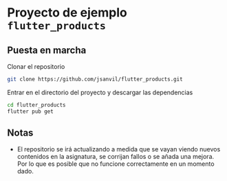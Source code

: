 # Proyecto de ejemplo `flutter_products`

## Puesta en marcha

Clonar el repositorio

```bash
git clone https://github.com/jsanvil/flutter_products.git
```

Entrar en el directorio del proyecto y descargar las dependencias

```bash
cd flutter_products
flutter pub get
```

## Notas

- El repositorio se irá actualizando a medida que se vayan viendo nuevos contenidos en la asignatura, se corrijan fallos o se añada una mejora. Por lo que es posible que no funcione correctamente en un momento dado.
